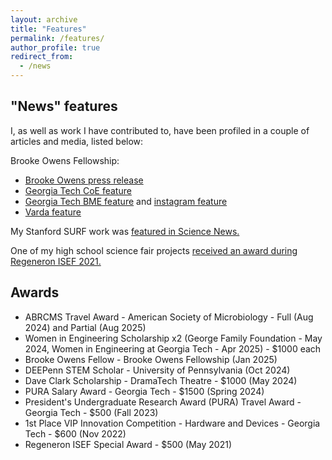 ```yaml
---
layout: archive
title: "Features"
permalink: /features/
author_profile: true
redirect_from:
  - /news
---
```


"News" features
---
I, as well as work I have contributed to, have been profiled in a couple of articles and media, listed below:

Brooke Owens Fellowship: 
- [Brooke Owens press release](https://www.brookeowensfellowship.org/blog/posts/classof2025)
- [Georgia Tech CoE feature](https://coe.gatech.edu/news/2025/02/ae-bme-students-named-2025-brooke-owens-fellows)
- [Georgia Tech BME feature](https://bme.gatech.edu/bme/news/sara-kapasi-named-brooke-owens-fellow) and [instagram feature](https://www.instagram.com/p/DGRLGw8P_3C/?hl=en)
- [Varda feature](https://www.linkedin.com/posts/varda-space-industries_july-31-is-national-intern-day-varda-activity-7356765648787574786-z5UU?utm_source=share&utm_medium=member_desktop&rcm=ACoAAC6XP8wBnzptGeSz2jEItXKwEVRdd54n-i0)

My Stanford SURF work was [featured in Science News.](https://www.sciencenews.org/article/ozempic-drug-diabetes-injected-gel)

One of my high school science fair projects [received an award during Regeneron ISEF 2021.](https://www.societyforscience.org/press-release/2021-regeneron-isef-sao-awards/)

Awards
---
- ABRCMS Travel Award - American Society of Microbiology - Full (Aug 2024) and Partial (Aug 2025)
- Women in Engineering Scholarship x2 (George Family Foundation - May 2024, Women in Engineering at Georgia Tech - Apr 2025) - $1000 each
- Brooke Owens Fellow - Brooke Owens Fellowship (Jan 2025)
- DEEPenn STEM Scholar - University of Pennsylvania (Oct 2024)
- Dave Clark Scholarship - DramaTech Theatre - $1000 (May 2024)
- PURA Salary Award - Georgia Tech - $1500 (Spring 2024)
- President's Undergraduate Research Award (PURA) Travel Award - Georgia Tech - $500 (Fall 2023)
- 1st Place VIP Innovation Competition - Hardware and Devices - Georgia Tech - $600 (Nov 2022)
- Regeneron ISEF Special Award - $500 (May 2021)
